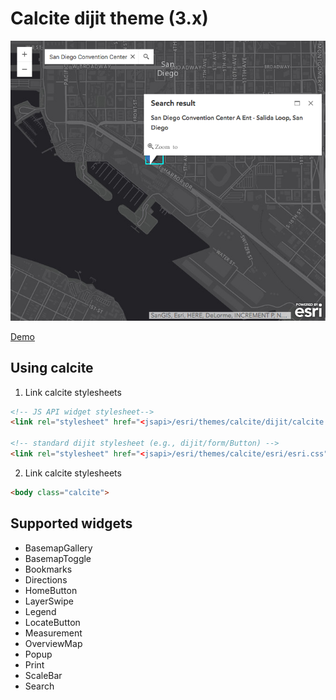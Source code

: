 # Calcite dijit theme (3.x)

[![calcite-theme](./images/calcite-theme.png)](./index.html)

[Demo](./index.html)

## Using calcite

1. Link calcite stylesheets

  ```html
  <!-- JS API widget stylesheet-->
  <link rel="stylesheet" href="<jsapi>/esri/themes/calcite/dijit/calcite.css">

  <!-- standard dijit stylesheet (e.g., dijit/form/Button) -->
  <link rel="stylesheet" href="<jsapi>/esri/themes/calcite/esri/esri.css">
  ```

2. Link calcite stylesheets

  ```html
  <body class="calcite">
  ```

## Supported widgets

* BasemapGallery
* BasemapToggle
* Bookmarks
* Directions
* HomeButton
* LayerSwipe
* Legend
* LocateButton
* Measurement
* OverviewMap
* Popup
* Print
* ScaleBar
* Search
